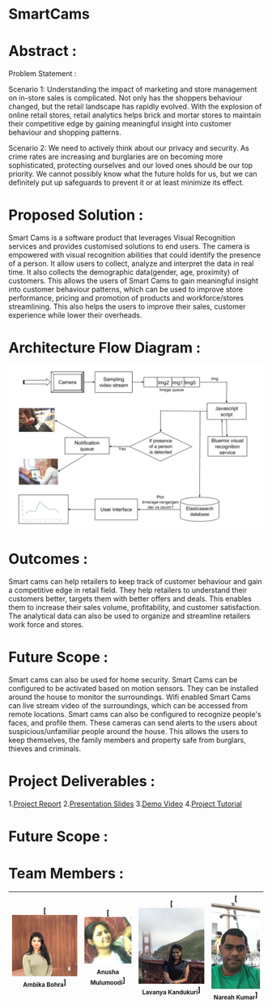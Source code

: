 # SmartCams

# Abstract  :

Problem Statement :

Scenario 1:
Understanding the impact of marketing and store management on in-store sales is complicated. Not only has the shoppers behaviour changed, but the retail landscape has rapidly evolved. With the explosion of online retail stores, retail analytics helps brick and mortar stores to maintain their competitive edge by gaining meaningful insight into customer behaviour and shopping patterns.

Scenario 2:
We need to actively think about our privacy and security. As crime rates are increasing and burglaries are on becoming more sophisticated, protecting ourselves and our loved ones should be our top priority. We cannot possibly know what the future holds for us, but we can definitely put up safeguards to prevent it or at least minimize its effect.

# Proposed Solution :

Smart Cams is a software product that leverages Visual Recognition services and provides customised solutions to end users. The camera is empowered with visual recognition abilities that could identify the presence of a person. It allow users to collect, analyze and interpret the data in real time. It also collects the demographic data(gender, age, proximity) of customers. This allows the users of Smart Cams to gain meaningful insight into customer behaviour patterns, which can be used to improve store performance, pricing and promotion of products and workforce/stores streamlining. This also helps the users to improve their sales, customer experience while lower their overheads.


# Architecture Flow Diagram  :

![alt text](https://github.com/SJSU272LabS17/Project-Team-3/blob/master/images/Final%20Flow%20Diagram.png "Architecture Flow Diagram")

# Outcomes : 

Smart cams can help retailers to keep track of customer behaviour and gain a competitive edge in retail field. They help retailers to understand their customers better, targets them with better offers and deals. This enables them to increase their sales volume, profitability, and customer satisfaction. The analytical data can also be used to organize and streamline retailers work force and stores.

# Future Scope :

Smart cams can also be used for home security. Smart Cams can be configured to be activated based on motion sensors. They can be installed around the house to monitor the surroundings. Wifi enabled Smart Cams can live stream video of the surroundings, which can be accessed from remote locations. Smart cams can also be configured to recognize people's faces, and profile them. These cameras can send alerts to the users about suspicious/unfamiliar people around the house. This allows the users to keep themselves, the family members and property safe from burglars, thieves and criminals.

# Project Deliverables :
1.[Project Report](https://github.com/SJSU272LabS17/Project-Team-3/blob/master/ProjectReport_Team3.pdf)
2.[Presentation Slides](https://github.com/SJSU272LabS17/Project-Team-3/blob/master/Presentation_SmartCams.pptx)
3.[Demo Video](https://github.com/SJSU272LabS17/Project-Team-3/blob/master/SmartCams_DemoVideo.mp4)
4.[Project Tutorial]()

# Future Scope :

# Team Members :

| [![Ambika Bohra](https://github.com/SJSU272LabS17/Project-Team-3/blob/master/images/Ambika_image.jpeg)<br /><sub>Ambika Bohra</sub>]<br /> | [![Anusha Mulumoodi](https://github.com/SJSU272LabS17/Project-Team-3/blob/master/images/Anusha_image.jpeg)<br /><sub>Anusha Mulumoodi</sub>]<br /> | [![Lavanya Kandukuri](https://github.com/SJSU272LabS17/Project-Team-3/blob/master/images/Lavanya_image.jpeg)<br /><sub>Lavanya Kandukuri</sub>]<br />| [![Nareah Kumar](https://github.com/SJSU272LabS17/Project-Team-3/blob/master/images/Naresh_image.jpeg)<br /><sub>Nareah Kumar</sub>]<br />|
| :---: | :---: | :---: | :---: |
